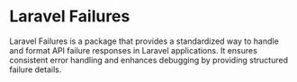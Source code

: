 # Laravel Failures

Laravel Failures is a package that provides a standardized way to handle and format API failure responses in Laravel applications. It ensures consistent error handling and enhances debugging by providing structured failure details.
